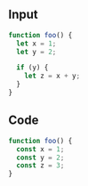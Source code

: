 
## Input

```javascript
function foo() {
  let x = 1;
  let y = 2;

  if (y) {
    let z = x + y;
  }
}

```

## Code

```javascript
function foo() {
  const x = 1;
  const y = 2;
  const z = 3;
}

```
      